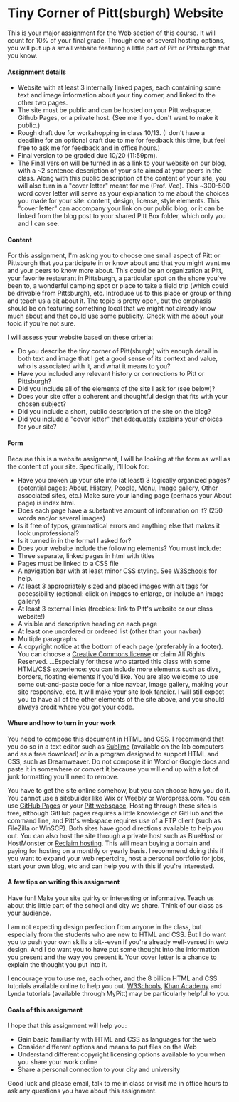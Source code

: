 # Tiny Corner of Pitt(sburgh) Website
This is your major assignment for the Web section of this course. It will count for 10% of your final grade. Through one of several hosting options, you will put up a small website featuring a little part of Pitt or Pittsburgh that you know.

#### Assignment details
* Website with at least 3 internally linked pages, each containing some text and image information about your tiny corner, and linked to the other two pages.
* The site must be public and can be hosted on your Pitt webspace, Github Pages, or a private host. (See me if you don't want to make it public.)
* Rough draft due for workshopping in class 10/13. (I don't have a deadline for an optional draft due to me for feedback this time, but feel free to ask me for feedback and in office hours.)
* Final version to be graded due 10/20 (11:59pm).
* The Final version will be turned in as a link to your website on our blog, with a ~2 sentence description of your site aimed at your peers in the class. Along with this public description of the content of your site, you will also turn in a "cover letter" meant for me (Prof. Vee). This ~300-500 word cover letter will serve as your explanation to me about the choices you made for your site: content, design, license, style elements. This "cover letter" can accompany your link on our public blog, or it can be linked from the blog post to your shared Pitt Box folder, which only you and I can see.

#### Content
For this assignment, I'm asking you to choose one small aspect of Pitt or Pittsburgh that you participate in or know about and that you might want me and your peers to know more about. This could be an organization at Pitt, your favorite restaurant in Pittsburgh, a particular spot on the shore you've been to, a wonderful camping spot or place to take a field trip (which could be drivable from Pittsburgh), etc. Introduce us to this place or group or thing and teach us a bit about it. The topic is pretty open, but the emphasis should be on featuring something local that we might not already know much about and that could use some publicity. Check with me about your topic if you're not sure. 

I will assess your website based on these criteria:
* Do you describe the tiny corner of Pitt(sburgh) with enough detail in both text and image that I get a good sense of its context and value, who is associated with it, and what it means to you? 
* Have you included any relevant history or connections to Pitt or Pittsburgh?
* Did you include all of the elements of the site I ask for (see below)?
* Does your site offer a coherent and thoughtful design that fits with your chosen subject?
* Did you include a short, public description of the site on the blog? 
* Did you include a "cover letter" that adequately explains your choices for your site?


#### Form
Because this is a website assignment, I will be looking at the form as well as the content of your site. Specifically, I'll look for:

* Have you broken up your site into (at least) 3 logically organized pages? (potential pages: About, History, People, Menu, Image gallery, Other associated sites, etc.) Make sure your landing page (perhaps your About page) is index.html.
* Does each page have a substantive amount of information on it? (250 words and/or several images)
* Is it free of typos, grammatical errors and anything else that makes it look unprofessional?
* Is it turned in in the format I asked for?
* Does your website include the following elements? You must include:
 * Three separate, linked pages in html with titles
 * Pages must be linked to a CSS file
 * A navigation bar with at least minor CSS styling. See [W3Schools](http://www.w3schools.com/css/css_navbar.asp) for help.
 * At least 3 appropriately sized and placed images with alt tags for accessibility (optional: click on images to enlarge, or include an image gallery)
 * At least 3 external links (freebies: link to Pitt's website or our class website!)
 * A visible and descriptive heading on each page
 * At least one unordered or ordered list (other than your navbar)
 * Multiple paragraphs
 * A copyright notice at the bottom of each page (preferably in a footer). You can choose a [Creative Commons license](https://creativecommons.org/share-your-work/) or claim All Rights Reserved.
...Especially for those who started this class with some HTML/CSS experience: you can include more elements such as divs, borders, floating elements if you'd like. You are also welcome to use some cut-and-paste code for a nice navbar, image gallery, making your site responsive, etc. It will make your site look fancier. I will still expect you to have all of the other elements of the site above, and you should always credit where you got your code. 

#### Where and how to turn in your work
You need to compose this document in HTML and CSS. I recommend that you do so in a text editor such as [Sublime](https://www.sublimetext.com/) (available on the lab computers and as a free download) or in a program designed to support HTML and CSS, such as Dreamweaver. Do not compose it in Word or Google docs and paste it in somewhere or convert it because you will end up with a lot of junk formatting you'll need to remove.

You have to get the site online somehow, but you can choose how you do it. You cannot use a sitebuilder like Wix or Weebly or Wordpress.com. You can use [GitHub Pages](https://pages.github.com/) or your [Pitt webspace](http://technology.pitt.edu/support/creating-your-own-web-site). Hosting through these sites is free, although GitHub pages requires a little knowledge of GitHub and the command line, and Pitt's webspace requires use of a FTP client (such as FileZilla or WinSCP). Both sites have good directions available to help you out. You can also host the site through a private host such as BlueHost or HostMonster or [Reclaim hosting](https://reclaimhosting.com/shared-hosting/). This will mean buying a domain and paying for hosting on a monthly or yearly basis. I recommend doing this if you want to expand your web repertoire, host a personal portfolio for jobs, start your own blog, etc and can help you with this if you're interested.


#### A few tips on writing this assignment
Have fun! Make your site quirky or interesting or informative. Teach us about this little part of the school and city we share. Think of our class as your audience.

I am not expecting design perfection from anyone in the class, but especially from the students who are new to HTML and CSS. But I do want you to push your own skills a bit--even if you're already well-versed in web design. And I do want you to have put some thought into the information you present and the way you present it. Your cover letter is a chance to explain the thought you put into it.

I encourage you to use me, each other, and the 8 billion HTML and CSS tutorials available online to help you out. [W3Schools](http://www.w3schools.com/), [Khan Academy](https://www.khanacademy.org/computing/computer-programming/html-css) and Lynda tutorials (available through MyPitt) may be particularly helpful to you.


#### Goals of this assignment
I hope that this assignment will help you:

* Gain basic familiarity with HTML and CSS as languages for the web
* Consider different options and means to put files on the Web
* Understand different copyright licensing options available to you when you share your work online
* Share a personal connection to your city and university

Good luck and please email, talk to me in class or visit me in office hours to ask any questions you have about this assignment.

